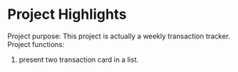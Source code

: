 # Project Highlights

Project purpose: This project is actually a weekly transaction tracker.
Project functions:
1) present two transaction card in a list.

